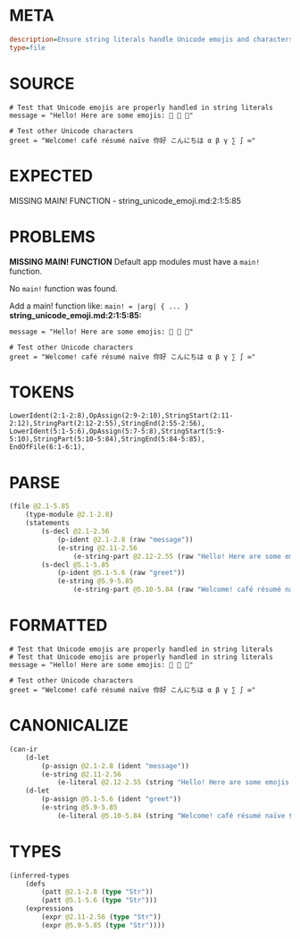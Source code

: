 # META
~~~ini
description=Ensure string literals handle Unicode emojis and characters properly.
type=file
~~~
# SOURCE
~~~roc
# Test that Unicode emojis are properly handled in string literals
message = "Hello! Here are some emojis: 👻 🎉 🚀"

# Test other Unicode characters
greet = "Welcome! café résumé naïve 你好 こんにちは α β γ ∑ ∫ ∞"
~~~
# EXPECTED
MISSING MAIN! FUNCTION - string_unicode_emoji.md:2:1:5:85
# PROBLEMS
**MISSING MAIN! FUNCTION**
Default app modules must have a `main!` function.

No `main!` function was found.

Add a main! function like:
`main! = |arg| { ... }`
**string_unicode_emoji.md:2:1:5:85:**
```roc
message = "Hello! Here are some emojis: 👻 🎉 🚀"

# Test other Unicode characters
greet = "Welcome! café résumé naïve 你好 こんにちは α β γ ∑ ∫ ∞"
```


# TOKENS
~~~zig
LowerIdent(2:1-2:8),OpAssign(2:9-2:10),StringStart(2:11-2:12),StringPart(2:12-2:55),StringEnd(2:55-2:56),
LowerIdent(5:1-5:6),OpAssign(5:7-5:8),StringStart(5:9-5:10),StringPart(5:10-5:84),StringEnd(5:84-5:85),
EndOfFile(6:1-6:1),
~~~
# PARSE
~~~clojure
(file @2.1-5.85
	(type-module @2.1-2.8)
	(statements
		(s-decl @2.1-2.56
			(p-ident @2.1-2.8 (raw "message"))
			(e-string @2.11-2.56
				(e-string-part @2.12-2.55 (raw "Hello! Here are some emojis: 👻 🎉 🚀"))))
		(s-decl @5.1-5.85
			(p-ident @5.1-5.6 (raw "greet"))
			(e-string @5.9-5.85
				(e-string-part @5.10-5.84 (raw "Welcome! café résumé naïve 你好 こんにちは α β γ ∑ ∫ ∞"))))))
~~~
# FORMATTED
~~~roc
# Test that Unicode emojis are properly handled in string literals
# Test that Unicode emojis are properly handled in string literals
message = "Hello! Here are some emojis: 👻 🎉 🚀"

# Test other Unicode characters
greet = "Welcome! café résumé naïve 你好 こんにちは α β γ ∑ ∫ ∞"
~~~
# CANONICALIZE
~~~clojure
(can-ir
	(d-let
		(p-assign @2.1-2.8 (ident "message"))
		(e-string @2.11-2.56
			(e-literal @2.12-2.55 (string "Hello! Here are some emojis: 👻 🎉 🚀"))))
	(d-let
		(p-assign @5.1-5.6 (ident "greet"))
		(e-string @5.9-5.85
			(e-literal @5.10-5.84 (string "Welcome! café résumé naïve 你好 こんにちは α β γ ∑ ∫ ∞")))))
~~~
# TYPES
~~~clojure
(inferred-types
	(defs
		(patt @2.1-2.8 (type "Str"))
		(patt @5.1-5.6 (type "Str")))
	(expressions
		(expr @2.11-2.56 (type "Str"))
		(expr @5.9-5.85 (type "Str"))))
~~~
